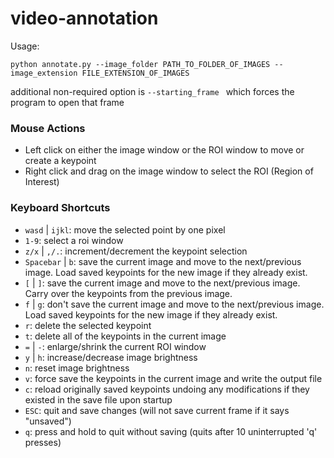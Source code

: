 # video-annotation
 

Usage:

```
python annotate.py --image_folder PATH_TO_FOLDER_OF_IMAGES --image_extension FILE_EXTENSION_OF_IMAGES
```

additional non-required option is ```--starting_frame ``` which forces the program to open that frame


### Mouse Actions
- Left click on either the image window or the ROI window to move or create a keypoint
- Right click and drag on the image window to select the ROI (Region of Interest)


### Keyboard Shortcuts
- ```wasd``` | ```ijkl```: move the selected point by one pixel
- ```1-9```: select a roi window
- ```z/x``` | ```,/.```: increment/decrement the keypoint selection
- ```Spacebar``` | ```b```: save the current image and move to the next/previous image. Load saved keypoints for the new image if they already exist.
- ```[``` | ```]```: save the current image and move to the next/previous image. Carry over the keypoints from the previous image.
- ```f``` | ```g```: don't save the current image and move to the next/previous image. Load saved keypoints for the new image if they already exist.
- ```r```: delete the selected keypoint
- ```t```: delete all of the keypoints in the current image
- ```=``` | ```-```: enlarge/shrink the current ROI window
- ```y``` | ```h```: increase/decrease image brightness
- ```n```: reset image brightness
- ```v```: force save the keypoints in the current image and write the output file
- ```c```: reload originally saved keypoints undoing any modifications if they existed in the save file upon startup
- ```ESC```: quit and save changes (will not save current frame if it says "unsaved")
- ```q```: press and hold to quit without saving (quits after 10 uninterrupted 'q' presses)
